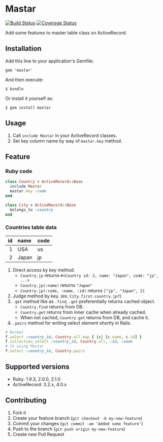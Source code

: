 # Mastar

[![Build Status](https://secure.travis-ci.org/pinzolo/mastar.png)](http://travis-ci.org/pinzolo/mastar)
[![Coverage Status](https://coveralls.io/repos/pinzolo/mastar/badge.png)](https://coveralls.io/r/pinzolo/mastar)

Add some features to master table class on ActiveRecord.

## Installation

Add this line to your application's Gemfile:

    gem 'mastar'

And then execute:

    $ bundle

Or install it yourself as:

    $ gem install mastar

## Usage

1. Call `include Mastar` in your ActiveRecord classes.
2. Set key column name by way of `mastar.key` method.

## Feature

### Ruby code

```ruby
class Country < ActiveRecord::Base
  include Mastar
  mastar.key :code
end

class City < ActiveRecord::Base
  belongs_to :country
end
```
### Countries table data

| id | name | code |
|---:|:-----|:-----|
|1   |USA   |us    |
|2   |Japan |jp    |

1. Direct access by key method.  
    * `Country.jp` returns `#<Country id: 2, name: "Japan", code: "jp", ...>`
    * `Country.jp(:name)` returns `"Japan"`
    * `Country.jp(:code, :name, :id)` returns `["jp", "Japan", 2]`
2. Judge method by key. (ex. `City.first.country.jp?`)
3. `.get` method like as `.find`, `.get` preferentially returns cached object.
    * `Country.find` returns from DB.
    * `Country.get` returns from inner cache when already cached.
    * When not cached, `Country.get` returns from DB, and cache it.
4. `.pairs` method for writing select element shortly in Rails.
```ruby 
# Normal
f.select :country_id, Country.all.map { |c| [c.name, c.id] }
f.collection_select :country_id, Country.all, :id, :name
# In using Mastar
f.select :country_id, Country.pairs
```
## Supported versions

- Ruby: 1.9.3, 2.0.0, 2.1.0
- ActiveRecord: 3.2.x, 4.0.x

## Contributing

1. Fork it
2. Create your feature branch (`git checkout -b my-new-feature`)
3. Commit your changes (`git commit -am 'Added some feature'`)
4. Push to the branch (`git push origin my-new-feature`)
5. Create new Pull Request
